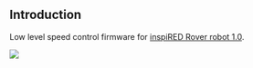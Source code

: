 ## Introduction
Low level speed control firmware for [inspiRED Rover robot 1.0](http://zlethic.com/inspired-rover-v1-0/).

![](https://lh3.googleusercontent.com/eRbqGNCmiRAgjXbFkVKTr_w8xNMlALDJhQNgglW3j_f-4LhqHTFrNXOQnusaTvSXfrnewS9dLCYEi-8Mhe7h0u0olkXJcoFdOiHg4Z2LcUDQzpSDCgG6eTSlFxMLYaJUphu706qxq1ItEkCKB2zicjlS_S4grnxXFZI7OCMacvNU4uWFzGynFMZ0lN70YUFfXue3DUhYh5pBAGYZLDZPl4Ou3O422eBPllRONWKSxH0jCG1u5hFZi8VCtNL5veeA-Q4znCem7KcKMN5AkE2HNnpy0ag9cpBxoYVbrn6EXqjW2Wn9_p48bUPKGLgjIOKHwLvP_Q_tEsnL5Stj9T8uHduKKMK2sZsIKrIs8TusUtHcNXUjqvxLCkjVNKTS9bUmc1PDIEkHdhkO2VIOu7wW5xZB3-5nELb6TRCRE9Ectcqfod1g9Ruo6Le_Ubf8SSLmRYHMnUzpwMvDJFpjiZ20CzTrkStaPKcoBfCi0Fftgxbg8gk-zplF5v8teSZGFtPSv5UFxkZDcstWGS6p_N7c2Ut8IKI33C4t0BgND0TjzVGwf9aldqvt21TIp2cDl_SMFdGlmgXTixjxcyTj6b2hEXwXIXn-44wNaffs7oo=w1012-h669-no)

